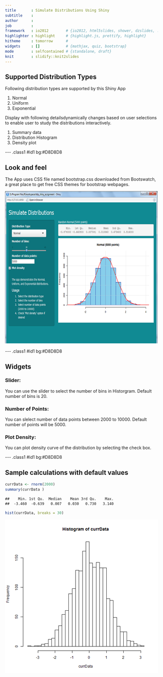 ```yaml
---
title       : Simulate Distributions Using Shiny
subtitle    : 
author      : 
job         : 
framework   : io2012        # {io2012, html5slides, shower, dzslides, ...}
highlighter : highlight     # {highlight.js, prettify, highlight}
hitheme     : tomorrow      # 
widgets     : []            # {mathjax, quiz, bootstrap}
mode        : selfcontained # {standalone, draft}
knit        : slidify::knit2slides
--- 
```


## Supported Distribution Types 

Following distribution types are supported by this Shiny App

1. Normal
2. Uniform
3. Exponential

Display with following detailsdynamically changes based on user selections to enable user to study the distributions interactively. 

1. Summary data
2. Distribution Histogram
3. Density plot

--- .class1 #id1 bg:#D8D8D8 

## Look and feel

The App uses CSS file named bootstrap.css downloaded from Bootswatch, a great place to get free CSS themes for bootstrap webpages.

<div style='text-align: center;'>
    <img height='500' src='assets\img\1.png' />
</div>

--- .class1 #id1 bg:#D8D8D8

## Widgets

<h3>Slider:</h3>

You can use the slider to select the number of bins in Historgram. Default number of bins is 20.
 
<h3>Number of Points:</h3>

You can slelect  number of data points between 2000 to 10000. Default number of points will be 5000.

<h3>Plot Density:</h3>

You can plot density curve of the distribution by selecting the check box.

---  .class1 #id1 bg:#D8D8D8

## Sample calculations with default values


```r
currData <- rnorm(2000)
summary(currData )
```

```
##    Min. 1st Qu.  Median    Mean 3rd Qu.    Max. 
##  -3.460  -0.639   0.007   0.030   0.730   3.140
```

```r
hist(currData, breaks = 30)
```

![plot of chunk unnamed-chunk-1](assets/fig/unnamed-chunk-1.png) 
